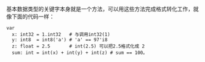 ﻿基本数据类型的关键字本身就是一个方法，可以用这些方法完成格式转化工作，就像下面的代码一样：

    var
      x: int32 = 1.int32   # 与调用int32(1)
      y: int8  = int8('a') # 'a' == 97'i8
      z: float = 2.5       # int(2.5) 可以把2.5格式化成 2
      sum: int = int(x) + int(y) + int(z) # sum == 100。